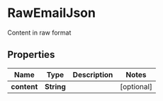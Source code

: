 

# RawEmailJson

Content in raw format
## Properties

Name | Type | Description | Notes
------------ | ------------- | ------------- | -------------
**content** | **String** |  |  [optional]



